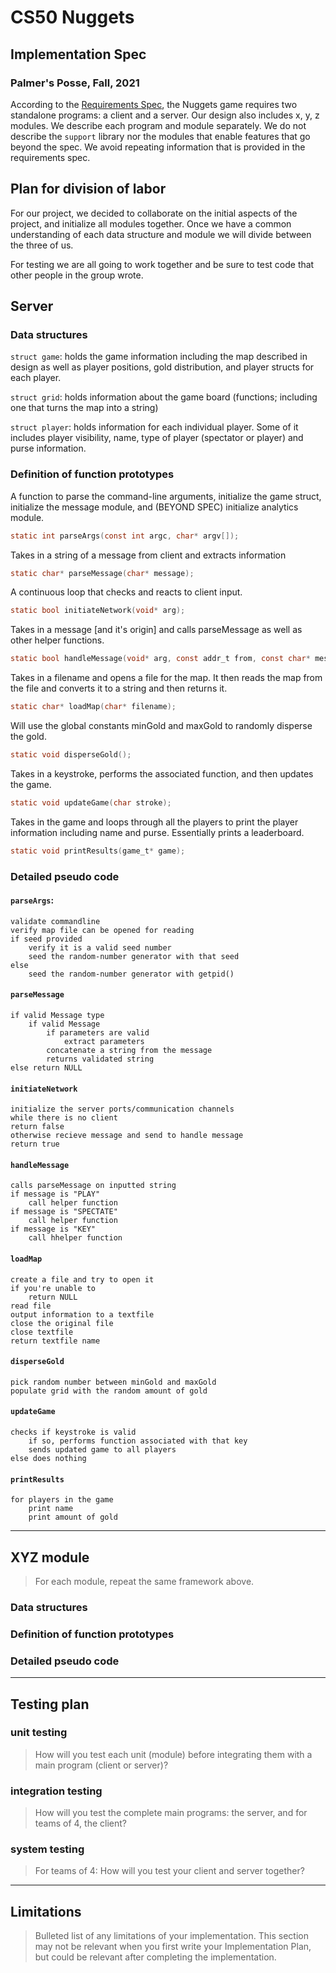# CS50 Nuggets
## Implementation Spec
### Palmer's Posse, Fall, 2021



According to the [Requirements Spec](REQUIREMENTS.md), the Nuggets game requires two standalone programs: a client and a server.
Our design also includes x, y, z modules.
We describe each program and module separately.
We do not describe the `support` library nor the modules that enable features that go beyond the spec.
We avoid repeating information that is provided in the requirements spec.

## Plan for division of labor

For our project, we decided to collaborate on the initial aspects of the project, and initialize all modules together. Once we have a common understanding of each data structure and module we will divide between the three of us. 

For testing we are all going to work together and be sure to test code that other people in the group wrote. 

## Server

### Data structures
`struct game`: holds the game information including the map described in design as well as player positions, gold distribution, and player structs for each player. 

 `struct grid`: holds information about the game board (functions; including one that turns the map into a string)

 `struct player`: holds information for each individual player. Some of it includes player visibility, name, type of player (spectator or player) and purse information. 


### Definition of function prototypes

A function to parse the command-line arguments, initialize the game struct, initialize the message module, and (BEYOND SPEC) initialize analytics module.

```c
static int parseArgs(const int argc, char* argv[]);
```

Takes in a string of a message from client and extracts information 

```c
static char* parseMessage(char* message);
```

A continuous loop that checks and reacts to client input. 

```c
static bool initiateNetwork(void* arg);
```

Takes in a message [and it's origin] and calls parseMessage as well as other helper functions. 

```c
static bool handleMessage(void* arg, const addr_t from, const char* message);
```
Takes in a filename and opens a file for the map. It then reads the map from the file and converts it to a string and then returns it. 
```c
static char* loadMap(char* filename);
```

Will use the global constants minGold and maxGold to randomly disperse the gold. 

```c
static void disperseGold();
```
Takes in a keystroke, performs the associated function, and then updates the game. 

```c
static void updateGame(char stroke);
```
Takes in the game and loops through all the players to print the player information including name and purse. Essentially prints a leaderboard. 
```c
static void printResults(game_t* game);
```



### Detailed pseudo code

#### `parseArgs`:

	validate commandline
	verify map file can be opened for reading
	if seed provided
		verify it is a valid seed number
		seed the random-number generator with that seed
	else
		seed the random-number generator with getpid()

#### `parseMessage`

	if valid Message type 
		if valid Message
			if parameters are valid
				extract parameters 
			concatenate a string from the message
			returns validated string
	else return NULL
	

#### `initiateNetwork`
	initialize the server ports/communication channels
	while there is no client
	return false
	otherwise recieve message and send to handle message
	return true
	

#### `handleMessage`
	calls parseMessage on inputted string
	if message is "PLAY"
		call helper function
	if message is "SPECTATE"
		call helper function
	if message is "KEY" 
		call hhelper function

#### `loadMap`
	create a file and try to open it
	if you're unable to
		return NULL
	read file
	output information to a textfile
	close the original file
	close textfile
	return textfile name 
	
#### `disperseGold`
	pick random number between minGold and maxGold
	populate grid with the random amount of gold

#### `updateGame`
	checks if keystroke is valid
		if so, performs function associated with that key
		sends updated game to all players
	else does nothing


#### `printResults`
	for players in the game
		print name
		print amount of gold

---

## XYZ module

> For each module, repeat the same framework above.

### Data structures

### Definition of function prototypes

### Detailed pseudo code

---

## Testing plan

### unit testing

> How will you test each unit (module) before integrating them with a main program (client or server)?

### integration testing

> How will you test the complete main programs: the server, and for teams of 4, the client?

### system testing

> For teams of 4: How will you test your client and server together?

---

## Limitations

> Bulleted list of any limitations of your implementation.
> This section may not be relevant when you first write your Implementation Plan, but could be relevant after completing the implementation.
